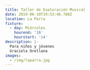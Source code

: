 ```yaml
---
title: Taller de Exploración Musical
date: 2019-06-10T19:53:46.780Z
location: La Parra
fixture:
  - day: Miércoles
    hourend: '16'
    hourstart: '14'
description: |-
  Para niños y jóvenes
  Graciela Orellana
images:
  - /img/laparra.jpg
---
```


